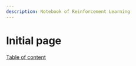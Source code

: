 ```yaml
---
description: Notebook of Reinforcement Learning
---
```


# Initial page

[Table of content](https://github.com/MorganWoods/GitbookRL/blob/master/SUMMARY.md)

